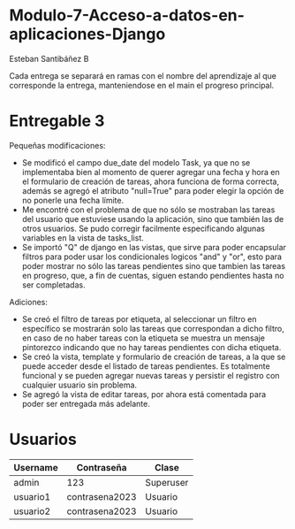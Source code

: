 # Modulo-7-Acceso-a-datos-en-aplicaciones-Django

Esteban Santibáñez B

Cada entrega se separará en ramas con el nombre del aprendizaje al que corresponde la entrega, manteniendose en el main el progreso principal.

# Entregable 3

Pequeñas modificaciones:
  - Se modificó el campo due_date del modelo Task, ya que no se implementaba bien al momento de querer agregar una fecha y hora en el formulario de creación de tareas, ahora funciona de forma correcta, además se agregó el atributo "null=True" para poder elegir la opción de no ponerle una fecha límite.
  - Me encontré con el problema de que no sólo se mostraban las tareas del usuario que estuviese usando la aplicación, sino que también las de otros usuarios. Se pudo corregir facilmente especificando algunas variables en la vista de tasks_list.
  - Se importó "Q" de django en las vistas, que sirve para poder encapsular filtros para poder usar los condicionales logicos "and" y "or", esto para poder mostrar no sólo las tareas pendientes sino que tambien las tareas en progreso, que, a fin de cuentas, siguen estando pendientes hasta no ser completadas.
  
Adiciones:
  - Se creó el filtro de tareas por etiqueta, al seleccionar un filtro en específico se mostrarán solo las tareas que correspondan a dicho filtro, en caso de no haber tareas con la etiqueta se muestra un mensaje pintorezco indicando que no hay tareas pendientes con dicha etiqueta.
  - Se creó la vista, template y formulario de creación de tareas, a la que se puede acceder desde el listado de tareas pendientes. Es totalmente funcional y se pueden agregar nuevas tareas y persistir el registro con cualquier usuario sin problema.
  - Se agregó la vista de editar tareas, por ahora está comentada para poder ser entregada más adelante.


# Usuarios

<table>
  <thead>
    <th>Username</th>
    <th>Contraseña</th>
    <th>Clase</th>
  </thead>
  <tbody>
    <tr>
      <td>admin</td>
      <td>123</td>
      <td>Superuser</td>
    </tr>
    <tr>
      <td>usuario1</td>
      <td>contrasena2023</td>
      <td>Usuario</td>
    </tr>
    <tr>
      <td>usuario2</td>
      <td>contrasena2023</td>
      <td>Usuario</td>
    </tr>
  </tbody>
</table>
